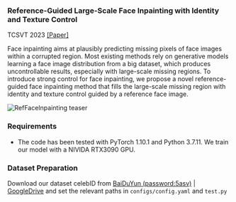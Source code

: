 ### Reference-Guided Large-Scale Face Inpainting with Identity and Texture Control 
TCSVT 2023 [[Paper]](https://arxiv.org/pdf/2303.07014.pdf)

Face inpainting aims at plausibly predicting missing
pixels of face images within a corrupted region. Most existing
methods rely on generative models learning a face image distribution from a big dataset, which produces uncontrollable results,
especially with large-scale missing regions. To introduce strong
control for face inpainting, we propose a novel reference-guided
face inpainting method that fills the large-scale missing region
with identity and texture control guided by a reference face
image.

![RefFaceInpainting teaser](image/teaser.jpg)

### Requirements

- The code has been tested with PyTorch 1.10.1 and Python 3.7.11. We train our model with a NIVIDA RTX3090 GPU.

### Dataset Preparation
Download our dataset celebID from [BaiDuYun (password:5asv)](https://pan.baidu.com/s/1vbGJ1Gr3v71ulneSfQaN8Q) | [GoogleDrive](https://drive.google.com/file/d/1dIvKsW36j2D7AN2SBh-ZinF9X9iZoCon/view?usp=sharing) and set the relevant paths in `configs/config.yaml` and `test.py`
